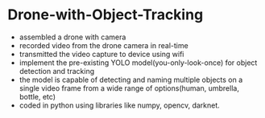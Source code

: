 # Drone-with-Object-Tracking
- assembled a drone with camera
- recorded video from the drone camera in real-time
- transmitted the video capture to device using wifi
- implement the pre-existing YOLO model(you-only-look-once) for object detection and tracking
- the model is capable of detecting and naming multiple objects on a single video frame from a wide range of options(human, umbrella, bottle, etc)
- coded in python using libraries like numpy, opencv, darknet.
